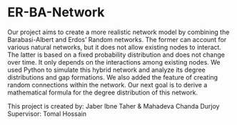 # ER-BA-Network

Our project aims to create a more realistic network model by combining the Barabasi-Albert and Erdos’ Random networks. The former can account for various natural networks, but it does not allow existing nodes to interact. The latter is based on a fixed probability distribution and does not change over time. It only depends on the interactions among existing nodes. We used Python to simulate this hybrid network and analyze its degree distributions and gap formations. We also added the feature of creating random connections within the network. Our next goal is to derive a mathematical formula for the degree distribution of this network.

This project is created by: Jaber Ibne Taher & Mahadeva Chanda Durjoy
Supervisor: Tomal Hossain
